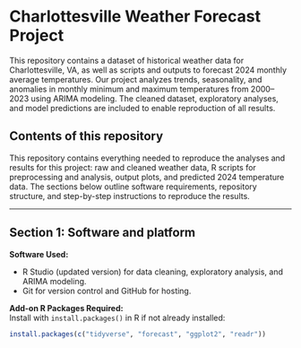 # Charlottesville Weather Forecast Project

This repository contains a dataset of historical weather data for Charlottesville, VA, as well as scripts and outputs to forecast 2024 monthly average temperatures. Our project analyzes trends, seasonality, and anomalies in monthly minimum and maximum temperatures from 2000–2023 using ARIMA modeling. The cleaned dataset, exploratory analyses, and model predictions are included to enable reproduction of all results.

## Contents of this repository
This repository contains everything needed to reproduce the analyses and results for this project: raw and cleaned weather data, R scripts for preprocessing and analysis, output plots, and predicted 2024 temperature data. The sections below outline software requirements, repository structure, and step-by-step instructions to reproduce the results.

---

## Section 1: Software and platform

**Software Used:**
- R Studio (updated version) for data cleaning, exploratory analysis, and ARIMA modeling.
- Git for version control and GitHub for hosting.

**Add-on R Packages Required:**  
Install with `install.packages()` in R if not already installed:  
```R
install.packages(c("tidyverse", "forecast", "ggplot2", "readr"))
